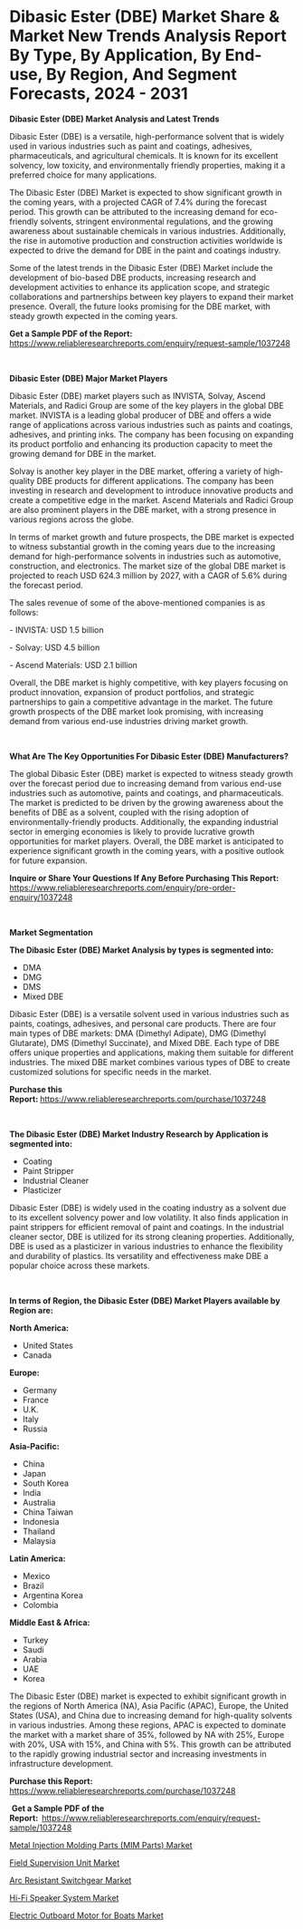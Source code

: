 <p><h1>Dibasic Ester (DBE) Market Share & Market New Trends Analysis Report By Type, By Application, By End-use, By Region, And Segment Forecasts, 2024 - 2031</h1></p><p><strong>Dibasic Ester (DBE) Market Analysis and Latest Trends</strong></p>
<p><p>Dibasic Ester (DBE) is a versatile, high-performance solvent that is widely used in various industries such as paint and coatings, adhesives, pharmaceuticals, and agricultural chemicals. It is known for its excellent solvency, low toxicity, and environmentally friendly properties, making it a preferred choice for many applications.</p><p>The Dibasic Ester (DBE) Market is expected to show significant growth in the coming years, with a projected CAGR of 7.4% during the forecast period. This growth can be attributed to the increasing demand for eco-friendly solvents, stringent environmental regulations, and the growing awareness about sustainable chemicals in various industries. Additionally, the rise in automotive production and construction activities worldwide is expected to drive the demand for DBE in the paint and coatings industry.</p><p>Some of the latest trends in the Dibasic Ester (DBE) Market include the development of bio-based DBE products, increasing research and development activities to enhance its application scope, and strategic collaborations and partnerships between key players to expand their market presence. Overall, the future looks promising for the DBE market, with steady growth expected in the coming years.</p></p>
<p><strong>Get a Sample PDF of the Report:&nbsp;</strong> <a href="https://www.reliableresearchreports.com/enquiry/request-sample/1037248">https://www.reliableresearchreports.com/enquiry/request-sample/1037248</a></p>
<p>&nbsp;</p>
<p><strong>Dibasic Ester (DBE) Major Market Players</strong></p>
<p><p>Dibasic Ester (DBE) market players such as INVISTA, Solvay, Ascend Materials, and Radici Group are some of the key players in the global DBE market. INVISTA is a leading global producer of DBE and offers a wide range of applications across various industries such as paints and coatings, adhesives, and printing inks. The company has been focusing on expanding its product portfolio and enhancing its production capacity to meet the growing demand for DBE in the market.</p><p>Solvay is another key player in the DBE market, offering a variety of high-quality DBE products for different applications. The company has been investing in research and development to introduce innovative products and create a competitive edge in the market. Ascend Materials and Radici Group are also prominent players in the DBE market, with a strong presence in various regions across the globe.</p><p>In terms of market growth and future prospects, the DBE market is expected to witness substantial growth in the coming years due to the increasing demand for high-performance solvents in industries such as automotive, construction, and electronics. The market size of the global DBE market is projected to reach USD 624.3 million by 2027, with a CAGR of 5.6% during the forecast period.</p><p>The sales revenue of some of the above-mentioned companies is as follows:</p><p>- INVISTA: USD 1.5 billion</p><p>- Solvay: USD 4.5 billion</p><p>- Ascend Materials: USD 2.1 billion</p><p>Overall, the DBE market is highly competitive, with key players focusing on product innovation, expansion of product portfolios, and strategic partnerships to gain a competitive advantage in the market. The future growth prospects of the DBE market look promising, with increasing demand from various end-use industries driving market growth.</p></p>
<p>&nbsp;</p>
<p><strong>What Are The Key Opportunities For Dibasic Ester (DBE) Manufacturers?</strong></p>
<p><p>The global Dibasic Ester (DBE) market is expected to witness steady growth over the forecast period due to increasing demand from various end-use industries such as automotive, paints and coatings, and pharmaceuticals. The market is predicted to be driven by the growing awareness about the benefits of DBE as a solvent, coupled with the rising adoption of environmentally-friendly products. Additionally, the expanding industrial sector in emerging economies is likely to provide lucrative growth opportunities for market players. Overall, the DBE market is anticipated to experience significant growth in the coming years, with a positive outlook for future expansion.</p></p>
<p><strong>Inquire or Share Your Questions If Any Before Purchasing This Report:</strong> <a href="https://www.reliableresearchreports.com/enquiry/pre-order-enquiry/1037248">https://www.reliableresearchreports.com/enquiry/pre-order-enquiry/1037248</a></p>
<p>&nbsp;</p>
<p><strong>Market Segmentation</strong></p>
<p><strong>The Dibasic Ester (DBE) Market Analysis by types is segmented into:</strong></p>
<p><ul><li>DMA</li><li>DMG</li><li>DMS</li><li>Mixed DBE</li></ul></p>
<p><p>Dibasic Ester (DBE) is a versatile solvent used in various industries such as paints, coatings, adhesives, and personal care products. There are four main types of DBE markets: DMA (Dimethyl Adipate), DMG (Dimethyl Glutarate), DMS (Dimethyl Succinate), and Mixed DBE. Each type of DBE offers unique properties and applications, making them suitable for different industries. The mixed DBE market combines various types of DBE to create customized solutions for specific needs in the market.</p></p>
<p><strong>Purchase this Report:&nbsp;</strong><a href="https://www.reliableresearchreports.com/purchase/1037248">https://www.reliableresearchreports.com/purchase/1037248</a></p>
<p>&nbsp;</p>
<p><strong>The Dibasic Ester (DBE) Market Industry Research by Application is segmented into:</strong></p>
<p><ul><li>Coating</li><li>Paint Stripper</li><li>Industrial Cleaner</li><li>Plasticizer</li></ul></p>
<p><p>Dibasic Ester (DBE) is widely used in the coating industry as a solvent due to its excellent solvency power and low volatility. It also finds application in paint strippers for efficient removal of paint and coatings. In the industrial cleaner sector, DBE is utilized for its strong cleaning properties. Additionally, DBE is used as a plasticizer in various industries to enhance the flexibility and durability of plastics. Its versatility and effectiveness make DBE a popular choice across these markets.</p></p>
<p>&nbsp;</p>
<p><strong>In terms of Region, the Dibasic Ester (DBE) Market Players available by Region are:</strong></p>
<p>
    <p> <strong> North America: </strong>
        <ul>
            <li>United States</li>
            <li>Canada</li>
        </ul>
        </p> 
    <p> <strong> Europe: </strong>
        <ul>
            <li>Germany</li>
            <li>France</li>
            <li>U.K.</li>
            <li>Italy</li>
            <li>Russia</li>
        </ul>
        </p> 
    <p> <strong> Asia-Pacific: </strong>
        <ul>
            <li>China</li>
            <li>Japan</li>
            <li>South Korea</li>
            <li>India</li>
            <li>Australia</li>
            <li>China Taiwan</li>
            <li>Indonesia</li>
            <li>Thailand</li>
            <li>Malaysia</li>
        </ul>
        </p> 
    <p> <strong> Latin America: </strong>
        <ul>
            <li>Mexico</li>
            <li>Brazil</li>
            <li>Argentina Korea</li>
            <li>Colombia</li>
        </ul>
        </p> 
    <p> <strong> Middle East & Africa: </strong>
        <ul>
            <li>Turkey</li>
            <li>Saudi</li>
            <li>Arabia</li>
            <li>UAE</li>
            <li>Korea</li>
        </ul>
    </p>
    </p>
<p><p>The Dibasic Ester (DBE) market is expected to exhibit significant growth in the regions of North America (NA), Asia Pacific (APAC), Europe, the United States (USA), and China due to increasing demand for high-quality solvents in various industries. Among these regions, APAC is expected to dominate the market with a market share of 35%, followed by NA with 25%, Europe with 20%, USA with 15%, and China with 5%. This growth can be attributed to the rapidly growing industrial sector and increasing investments in infrastructure development.</p></p>
<p><strong>Purchase this Report: </strong><a href="https://www.reliableresearchreports.com/purchase/1037248">https://www.reliableresearchreports.com/purchase/1037248</a></p>
<p>&nbsp;<strong>Get a Sample PDF of the Report:&nbsp;&nbsp;</strong><a href="https://www.reliableresearchreports.com/enquiry/request-sample/1037248">https://www.reliableresearchreports.com/enquiry/request-sample/1037248</a></p>
<p><strong></strong></p>
<p><p><a href="https://github.com/PeterParrish5/Market-Research-Report-List-3/blob/main/metal-injection-molding-parts-mim-parts-market.md">Metal Injection Molding Parts (MIM Parts) Market</a></p><p><a href="https://medium.com/@briaabshire1988/field-supervision-unit-market-research-report-its-history-and-forecast-2024-to-2031-08cba71cfc61">Field Supervision Unit Market</a></p><p><a href="https://medium.com/p/2a856fedd1c1/edit">Arc Resistant Switchgear Market</a></p><p><a href="https://github.com/Whitneyboyettebo9kiw7yr13/Market-Research-Report-List-1/blob/main/hi-fi-speaker-system-market.md">Hi-Fi Speaker System Market</a></p><p><a href="https://medium.com/@briaabshire1988/electric-outboard-motor-for-boats-market-competitive-analysis-market-trends-and-forecast-to-2031-01849f0dcf08">Electric Outboard Motor for Boats Market</a></p></p>